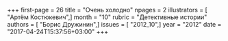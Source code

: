 +++
first-page = 26
title = "Очень холодно"
npages = 2
illustrators = [ "Артём Костюкевич",]
month = "10"
rubric = "Детективные истории"
authors = [ "Борис Дружинин",]
issues = [ "2012_10",]
year = "2012"
date = "2017-04-24T15:37:56+03:00"
+++
